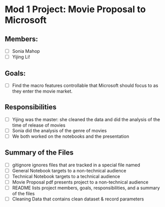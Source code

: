 # Mod 1 Project: Movie Proposal to Microsoft

## Members:

 - [ ] Sonia Mahop
 - [ ] Yijing Li! 

## Goals:

 - [ ] Find the macro features controllable that Microsoft should focus to as they enter the movie market.

## Responsibilities

 - [ ] Yijing was the master: she cleaned the data and did the analysis of the time of release of movies
 - [ ] Sonia did the analysis of the genre of movies 
 - [ ] We both worked on the notebooks and the presentation

## Summary of the Files

 - [ ] gitignore ignores files that are tracked in a special file named 
 - [ ] General Notebook targets to a non-technical audience 
 - [ ] Technical Notebook targets to a technical audience
 - [ ] Movie Proposal pdf presents project to a non-technical audience
 - [ ] README lists project members, goals, responsibilities, and a summary of the files
 - [ ] Cleaning Data that contains clean dataset & record parameters
